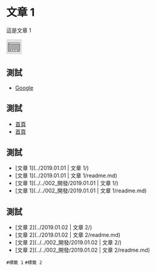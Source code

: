 # 文章 1
這是文章 1

![圖片](img/01.png)

## 測試
* [Google](https://www.google.com.tw)

## 測試
* [首頁](../../001_首頁)
* [首頁](../../001_首頁/readme.md)

## 測試
* [文章 1](../2019.01.01 | 文章 1/)
* [文章 1](../2019.01.01 | 文章 1/readme.md)
* [文章 1](../../002_開發/2019.01.01 | 文章 1/)
* [文章 1](../../002_開發/2019.01.01 | 文章 1/readme.md)

## 測試
* [文章 2](../2019.01.02 | 文章 2/)
* [文章 2](../2019.01.02 | 文章 2/readme.md)
* [文章 2](../../002_開發/2019.01.02 | 文章 2/)
* [文章 2](../../002_開發/2019.01.02 | 文章 2/readme.md)

`#標籤 1` `#標籤 2`